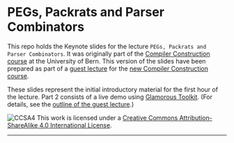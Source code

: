 # PEGs, Packrats and Parser Combinators

This repo holds the Keynote slides for the lecture `PEGs, Packrats and Parser Combinators`.
It was originally part of the [Compiler Construction course](https://github.com/onierstrasz/course-compiler-construction) at the University of Bern.
This version of the slides have been prepared as part of a [guest lecture](https://www.oscar.nierstrasz.org/teaching/2023-04-06-PEGs) for the [new Compiler Construction course](https://seg.inf.unibe.ch/teaching/current/cc/).

These slides represent the initial introductory material for the first hour of the lecture.
Part 2 consists of a live demo using [Glamorous Toolkit](https://gtoolkit.com).
(For details, see the [outline of the guest lecture](https://www.oscar.nierstrasz.org/teaching/2023-04-06-PEGs).)


![CCSA4](https://licensebuttons.net/l/by-sa/3.0/88x31.png)
This work is licensed under a [Creative Commons Attribution-ShareAlike 4.0 International License](http://creativecommons.org/licenses/by-sa/4.0/).

---
